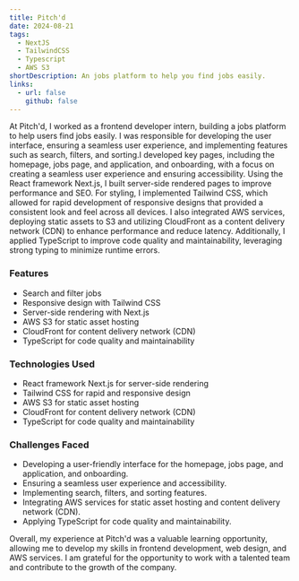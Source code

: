 ```yaml
---
title: Pitch'd
date: 2024-08-21
tags:
  - NextJS
  - TailwindCSS
  - Typescript
  - AWS S3
shortDescription: An jobs platform to help you find jobs easily.
links:
  - url: false
    github: false
---
```


At Pitch'd, I worked as a frontend developer intern, building a jobs platform to help users find jobs easily. I was responsible for developing the user interface, ensuring a seamless user experience, and implementing features such as search, filters, and sorting.I developed key pages, including the homepage, jobs page, and application, and onboarding, with a focus on creating a seamless user experience and ensuring accessibility. Using the React framework Next.js, I built server-side rendered pages to improve performance and SEO. For styling, I implemented Tailwind CSS, which allowed for rapid development of responsive designs that provided a consistent look and feel across all devices. I also integrated AWS services, deploying static assets to S3 and utilizing CloudFront as a content delivery network (CDN) to enhance performance and reduce latency. Additionally, I applied TypeScript to improve code quality and maintainability, leveraging strong typing to minimize runtime errors.

### Features

- Search and filter jobs
- Responsive design with Tailwind CSS
- Server-side rendering with Next.js
- AWS S3 for static asset hosting
- CloudFront for content delivery network (CDN)
- TypeScript for code quality and maintainability

### Technologies Used

- React framework Next.js for server-side rendering
- Tailwind CSS for rapid and responsive design
- AWS S3 for static asset hosting
- CloudFront for content delivery network (CDN)
- TypeScript for code quality and maintainability

### Challenges Faced

- Developing a user-friendly interface for the homepage, jobs page, and application, and onboarding.
- Ensuring a seamless user experience and accessibility.
- Implementing search, filters, and sorting features.
- Integrating AWS services for static asset hosting and content delivery network (CDN).
- Applying TypeScript for code quality and maintainability.

Overall, my experience at Pitch'd was a valuable learning opportunity, allowing me to develop my skills in frontend development, web design, and AWS services. I am grateful for the opportunity to work with a talented team and contribute to the growth of the company.
